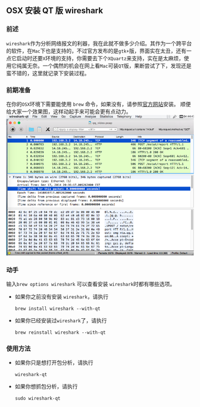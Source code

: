 OSX 安装 QT 版 wireshark
---
### 前述
`wireshark`作为分析网络报文的利器，我在此就不做多少介绍。其作为一个跨平台的软件，在`Mac`下也是支持的，不过官方发布的是`gtk+`版，界面实在太丑，还有一点它启动时还要`X`环境的支持，你需要去下个`XQuartz`来支持，实在是太麻烦，使用它纯属无奈。一个偶然的机会在网上看`Mac`可装`QT`版，果断尝试了下，发现还是蛮不错的，这里就记录下安装过程。
### 前期准备
在你的`OSX`环境下需要能使用 `brew` 命令，如果没有，请参照[官方网站](http://brew.sh)安装。
顺便给大家一个效果图，这样动起手来可能会更有点动力。
![效果图](images/wireshark-qt.png)
### 动手
输入`brew options wireshark` 可以查看安装 `wireshark`时都有哪些选项。

* 如果你之前没有安装 `wireshark`，请执行
	
	```
	brew install wireshark --with-qt
	```
* 如果你已经安装过`wireshark`了，请执行
	
	```
	brew reinstall wireshark --with-qt
	```
### 使用方法
* 如果你只是想打开包分析，请执行
	
	```
	wireshark-qt
	```
	
* 如果你想抓包分析，请执行

	```
	sudo wireshark-qt
	```

